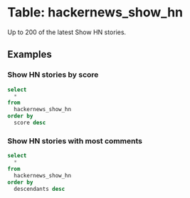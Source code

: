 # Table: hackernews_show_hn

Up to 200 of the latest Show HN stories.

## Examples

### Show HN stories by score

```sql
select
  *
from
  hackernews_show_hn
order by
  score desc
```

### Show HN stories with most comments

```sql
select
  *
from
  hackernews_show_hn
order by
  descendants desc
```
